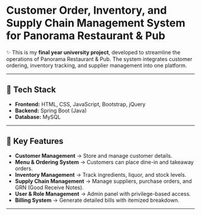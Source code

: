 # Customer Order, Inventory, and Supply Chain Management System for Panorama Restaurant & Pub  

✨ This is my **final year university project**, developed to streamline the operations of Panorama Restaurant & Pub. The system integrates customer ordering, inventory tracking, and supplier management into one platform.  

---

## 🚀 Tech Stack  
- **Frontend:** HTML, CSS, JavaScript, Bootstrap, jQuery  
- **Backend:** Spring Boot (Java)  
- **Database:** MySQL  

---

## 🔹 Key Features  
- **Customer Management** → Store and manage customer details.  
- **Menu & Ordering System** → Customers can place dine-in and takeaway orders.  
- **Inventory Management** → Track ingredients, liquor, and stock levels.  
- **Supply Chain Management** → Manage suppliers, purchase orders, and GRN (Good Receive Notes).  
- **User & Role Management** → Admin panel with privilege-based access.  
- **Billing System** → Generate detailed bills with itemized breakdown.  

---
